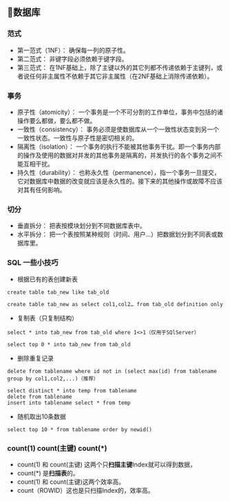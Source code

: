 ## 💾数据库

### 范式
+ 第一范式（1NF）：
确保每一列的原子性。
+ 第二范式：
非键字段必须依赖于键字段。
+ 第三范式：
在1NF基础上，除了主键以外的其它列都不传递依赖于主键列，或者说任何非主属性不依赖于其它非主属性（在2NF基础上消除传递依赖）。

### 事务
+ 原子性（atomicity）：
一个事务是一个不可分割的工作单位，事务中包括的诸操作要么都做，要么都不做。
+ 一致性（consistency）：
事务必须是使数据库从一个一致性状态变到另一个一致性状态。一致性与原子性是密切相关的。
+ 隔离性（isolation）：
一个事务的执行不能被其他事务干扰。即一个事务内部的操作及使用的数据对并发的其他事务是隔离的，并发执行的各个事务之间不能互相干扰。
+ 持久性（durability）：
也称永久性（permanence），指一个事务一旦提交，它对数据库中数据的改变就应该是永久性的。接下来的其他操作或故障不应该对其有任何影响。

### 切分
+ 垂直拆分：
把表按模块划分到不同数据库表中。
+ 水平拆分：
把一个表按照某种规则（时间、用户...）把数据划分到不同表或数据库里。

### SQL 一些小技巧
+ 根据已有的表创建新表
```
create table tab_new like tab_old 
```
```
create table tab_new as select col1,col2… from tab_old definition only
```
+ 复制表（只复制结构）
```
select * into tab_new from tab_old where 1<>1（仅用于SQlServer）
```
```
select top 0 * into tab_new from tab_old
```
+ 删除重复记录
```
delete from tablename where id not in (select max(id) from tablename group by col1,col2,...)（推荐）
```
```
select distinct * into temp from tablename
delete from tablename
insert into tablename select * from temp
```
+ 随机取出10条数据
```
select top 10 * from tablename order by newid()
```

### count(1) count(主键) count(\*)
+ count(1) 和 count(主键) 这两个只**扫描主键**Index就可以得到数据，
+ count(\*) 是**扫描表**的。
+ count(1) 和 count(主键)这两个效率高。
+ count（ROWID）这也是只扫描Index的，效率高。
